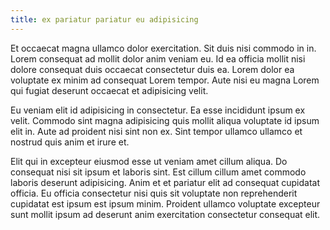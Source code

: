 ```yaml
---
title: ex pariatur pariatur eu adipisicing
---
```


Et occaecat magna ullamco dolor exercitation. Sit duis nisi commodo in in. Lorem consequat ad mollit dolor anim veniam eu. Id ea officia mollit nisi dolore consequat duis occaecat consectetur duis ea. Lorem dolor ea voluptate ex minim ad consequat Lorem tempor. Aute nisi eu magna Lorem qui fugiat deserunt occaecat et adipisicing velit.

Eu veniam elit id adipisicing in consectetur. Ea esse incididunt ipsum ex velit. Commodo sint magna adipisicing quis mollit aliqua voluptate id ipsum elit in. Aute ad proident nisi sint non ex. Sint tempor ullamco ullamco et nostrud quis anim et irure et.

Elit qui in excepteur eiusmod esse ut veniam amet cillum aliqua. Do consequat nisi sit ipsum et laboris sint. Est cillum cillum amet commodo laboris deserunt adipisicing. Anim et et pariatur elit ad consequat cupidatat officia. Eu officia consectetur nisi quis sit voluptate non reprehenderit cupidatat est ipsum est ipsum minim. Proident ullamco voluptate excepteur sunt mollit ipsum ad deserunt anim exercitation consectetur consequat elit.